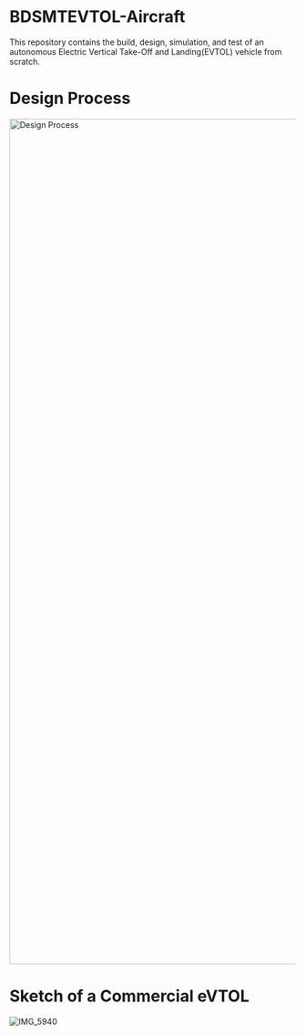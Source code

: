 # BDSMTEVTOL-Aircraft
This repository contains the build, design, simulation, and test of an autonomous Electric Vertical Take-Off and Landing(EVTOL) vehicle from scratch.

# Design Process
<img width="1482" alt="Design Process" src="https://github.com/Praful22/BDSMTEvtol-Aircraft/blob/main/Flying Vehicle.png">

# Sketch of a Commercial eVTOL
![IMG_5940](https://github.com/Praful22/BDSMTEvtol-Aircraft/assets/65821250/e347eeb6-1801-4330-9eab-7f626df2b418)
